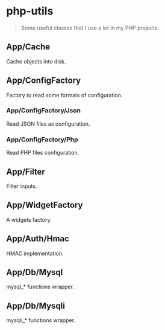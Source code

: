# php-utils

> Some useful classes that I use a lot in my PHP projects.

## App/Cache

Cache objects into disk.

## App/ConfigFactory

Factory to read some formats of configuration.

### App/ConfigFactory/Json

Read JSON files as configuration.

### App/ConfigFactory/Php

Read PHP files configuration.

## App/Filter

Filter inputs.

## App/WidgetFactory

A widgets factory.

## App/Auth/Hmac

HMAC implementation.

## App/Db/Mysql

mysql_* functions wrapper.

## App/Db/Mysqli

mysqli_* functions wrapper.